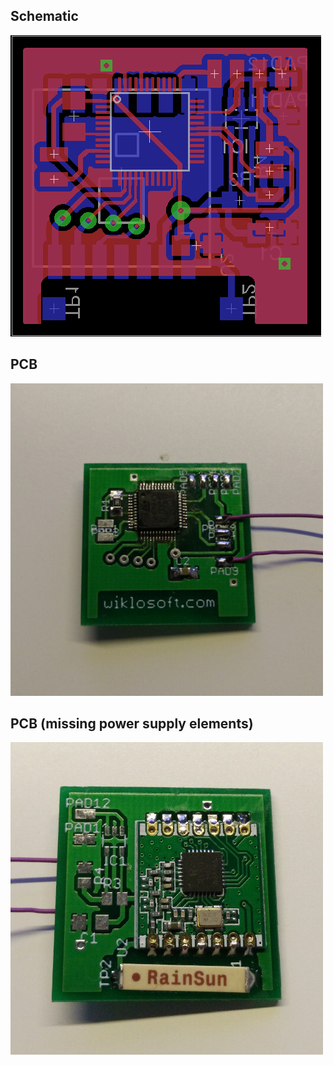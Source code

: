## Schematic
![](schematic.png)

## PCB
![](pcb1.jpg)

## PCB (missing power supply elements)
![](pcb2.jpg)
